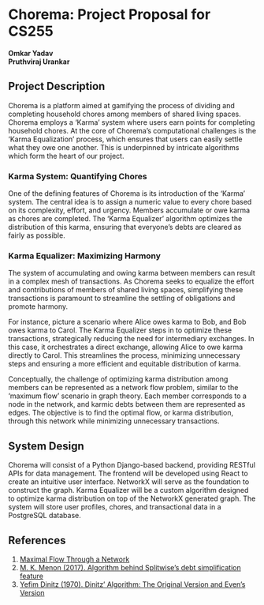 # Chorema: Project Proposal for CS255

**Omkar Yadav**  
**Pruthviraj Urankar**  

## Project Description

Chorema is a platform aimed at gamifying the process of dividing and completing household chores among members of shared living spaces. Chorema employs a ‘Karma’ system where users earn points for completing household chores. At the core of Chorema’s computational challenges is the ‘Karma Equalization’ process, which ensures that users can easily settle what they owe one another. This is underpinned by intricate algorithms which form the heart of our project.

### Karma System: Quantifying Chores

One of the defining features of Chorema is its introduction of the ‘Karma’ system. The central idea is to assign a numeric value to every chore based on its complexity, effort, and urgency. Members accumulate or owe karma as chores are completed. The ‘Karma Equalizer’ algorithm optimizes the distribution of this karma, ensuring that everyone’s debts are cleared as fairly as possible.

### Karma Equalizer: Maximizing Harmony

The system of accumulating and owing karma between members can result in a complex mesh of transactions. As Chorema seeks to equalize the effort and contributions of members of shared living spaces, simplifying these transactions is paramount to streamline the settling of obligations and promote harmony.

For instance, picture a scenario where Alice owes karma to Bob, and Bob owes karma to Carol. The Karma Equalizer steps in to optimize these transactions, strategically reducing the need for intermediary exchanges. In this case, it orchestrates a direct exchange, allowing Alice to owe karma directly to Carol. This streamlines the process, minimizing unnecessary steps and ensuring a more efficient and equitable distribution of karma.

Conceptually, the challenge of optimizing karma distribution among members can be represented as a network flow problem, similar to the ‘maximum flow’ scenario in graph theory. Each member corresponds to a node in the network, and karmic debts between them are represented as edges. The objective is to find the optimal flow, or karma distribution, through this network while minimizing unnecessary transactions.

## System Design

Chorema will consist of a Python Django-based backend, providing RESTful APIs for data management. The frontend will be developed using React to create an intuitive user interface. NetworkX will serve as the foundation to construct the graph. Karma Equalizer will be a custom algorithm designed to optimize karma distribution on top of the NetworkX generated graph. The system will store user profiles, chores, and transactional data in a PostgreSQL database.

## References

1. [Maximal Flow Through a Network](https://www.cambridge.org/core/journals/canadian-journal-of-mathematics/article/maximal-flow-through-a-network/5D6E55D3B06C4F7B1043BC1D82D40764)
2. [M. K. Menon (2017). Algorithm behind Splitwise’s debt simplification feature](https://medium.com/@mithunmk93/algorithm-behind-splitwises-debt-simplification-feature-8ac485e97688)
3. [Yefim Dinitz (1970). Dinitz’ Algorithm: The Original Version and Even’s Version](https://link.springer.com/chapter/10.1007/11685654_10)
